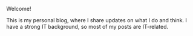 Welcome!

This is my personal blog, where I share updates on what I do and think. I have
a strong IT background, so most of my posts are IT-related.
